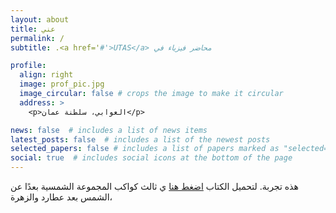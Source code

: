 ```yaml
---
layout: about
title: عني
permalink: /
subtitle: .<a href='#'>UTAS</a> محاضر فيزياء في 

profile:
  align: right
  image: prof_pic.jpg
  image_circular: false # crops the image to make it circular
  address: >
    <p>العوابي، سلطنة عمان</p>

news: false  # includes a list of news items
latest_posts: false  # includes a list of the newest posts
selected_papers: false # includes a list of papers marked as "selected={true}"
social: true  # includes social icons at the bottom of the page
---
```


هذه تجربة. لتحميل الكتاب [اضغط هنا](ahmed-alkharusi.github.io) ي ثالث كواكب المجموعة الشمسية بعدًا عن الشمس بعد عطارد والزهرة،
